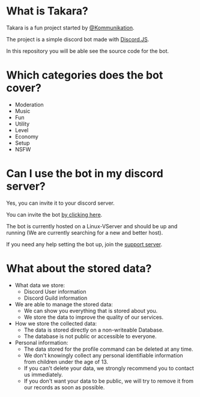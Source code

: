 # What is Takara?
Takara is a fun project started by [@Kommunikation](https://github.com/dieKommunikation).

The project is a simple discord bot made with [Discord.JS](https://discord.js.org/#/).

In this repository you will be able see the source code for the bot.

# Which categories does the bot cover?
* Moderation
* Music
* Fun
* Utility
* Level
* Economy
* Setup
* NSFW

# Can I use the bot in my discord server?
Yes, you can invite it to your discord server.

You can invite the bot [by clicking here](https://discord.com/api/oauth2/authorize?client_id=728720543003705395&permissions=305523959&scope=bot).

The bot is currently hosted on a Linux-VServer and should be up and running (We are currently searching for a new and better host).

If you need any help setting the bot up, join the [support server](https://discord.gg/CuRS4bY).

# What about the stored data?
- What data we store:
    - Discord User information
    - Discord Guild information
- We are able to manage the stored data:
    - We can show you everything that is stored about you.
    - We store the data to improve the quality of our services.
- How we store the collected data:
    - The data is stored directly on a non-writeable Database.
    - The database is not public or accessible to everyone. 
- Personal information:
    - The data stored for the profile command can be deleted at any time.
    - We don't knowingly collect any personal identifiable information from children under the age of 13.
    - If you can't delete your data, we strongly recommend you to contact us immediately.
    - If you don't want your data to be public, we will try to remove it from our records as soon as possible.